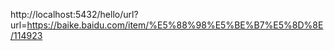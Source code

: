 

http://localhost:5432/hello/url?url=https://baike.baidu.com/item/%E5%88%98%E5%BE%B7%E5%8D%8E/114923

